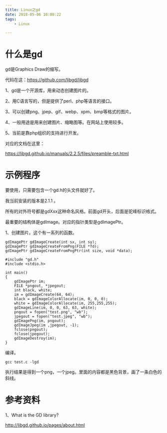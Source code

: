 ```yaml
---
title: Linux之gd
date: 2018-05-06 10:00:22
tags:
	- Linux

---
```




# 什么是gd

gd是Graphics Draw的缩写。

代码在这：https://github.com/libgd/libgd

1、gd是一个开源库，用来动态创建图片的。

2、用C语言写的，但是提供了perl、php等语言的接口。

3、可以创建png、jpep、gif、webp、xpm、bmp等格式的图片。

4、一般用途是用来创建图片、缩略图等。在网站上使用较多。

5、当前是靠php组织的支持进行开发。



对应的文档在这里：

https://libgd.github.io/manuals/2.2.5/files/preamble-txt.html



# 示例程序

要使用，只需要包含一个gd.h的头文件就好了。

我当前安装的版本是2.1.1 。

所有的对外符号都是gdXxx这种命名风格。前面gd开头，后面是驼峰标识格式。

最重要的结构体是gdImage。对应的指针类型是gdImagePtr。

1、创建图片。这个有一系列的函数。

```
gdImagePtr gdImageCreate(int sx, int sy);
gdImagePtr gdImageCreateFromPng(FILE *fd);
gdImagePtr gdImageCreateFromPngPtr(int size, void *data);
```



```
#include "gd.h"
#include <stdio.h>

int main()
{
	gdImagePtr im;
	FILE *pngout, *jpegout;
	int black, white;
	im = gdImageCreate(64, 64);
	black = gdImageColorAllocate(im, 0, 0, 0);
	white = gdImageColorAllocate(im, 255,255,255);
	gdImageLine(im, 0, 0, 63, 63, white);
	pngout = fopen("test.png", "wb");
	jpegout = fopen("test.jpeg", "wb");
	gdImagePng(im, pngout);
	gdImageJpeg(im ,jpegout, -1);
	fclose(pngout);
	fclose(jpegout);
	gdImageDestroy(im);
}
```

编译。

```
gcc test.c -lgd
```

执行结果是得到一个png，一个jpeg。里面的内容都是黑色背景，画了一条白色的斜线。



# 参考资料

1、What is the GD library?

http://libgd.github.io/pages/about.html